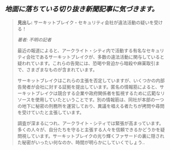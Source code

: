 ## _地面に落ちている切り抜き新聞記事に気づきます。_

> **見出し:** サーキットブレイク・セキュリティ会社が違法活動の疑いを受ける！
>
> _著者: 不明の記者_
>
> 最近の報道によると、アークライト・シティ内で活動する有名なセキュリティ会社であるサーキットブレイクが、多数の違法活動に関与していると疑われています。これらの告発には、恐喝や脅迫から暗殺や麻薬取引まで、さまざまなものが含まれています。
>
> サーキットブレイクはこれらの主張を否定していますが、いくつかの内部告発者が会社に対する証拠を提出しています。匿名の情報筋によると、サーキットブレイクは競合する企業や政府関係者を監視するために広範なリソースを使用していたということです。別の情報筋は、同社が本部の一つの地下に秘密の刑務所を運営しており、異議を唱える者たちが拷問や尋問を受けていたと主張しています。
>
> 調査が深まるにつれ、アークライト・シティでは緊張が高まっています。多くの人々が、自分たちを守ると主張する人々を信頼できるかどうかを疑問視しています。サーキットブレイクの光り輝くファサードの裏に隠された秘密がいったい何なのか、時間が明らかにしていくでしょう..

